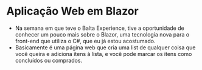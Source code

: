 # Aplicação Web em Blazor

* Na semana em que teve o Balta Experience, tive a oportunidade de conhecer um pouco mais sobre o Blazor, uma tecnologia nova para o front-end que utiliza o C#, que eu já estou acostumado. 
* Basicamente é uma página web que cria uma list de qualquer coisa que você queira e adiciona itens à lista, e você pode marcar os itens como concluídos ou comprados.
